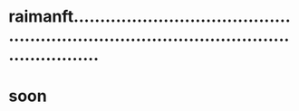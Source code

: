 # raimanft...............................................................................................................
# soon
